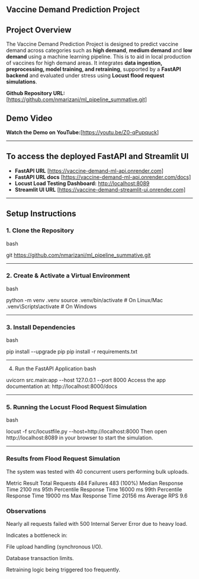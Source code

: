 ## Vaccine Demand Prediction Project

## Project Overview
The Vaccine Demand Prediction Project is designed to predict vaccine demand across categories such as **high demand**, **medium demand** and **low demand** using a machine learning pipeline. This is to aid in local production of vaccines for high demand areas. 
It integrates **data ingestion, preprocessing, model training, and retraining**, supported by a **FastAPI backend** and evaluated under stress using **Locust flood request simulations**.  

**Github Repository URL:** [https://github.com/nmarizani/ml_pipeline_summative.git]

## Demo Video
**Watch the Demo on YouTube:**[https://youtu.be/Z0-qPupquck]

---

## To access the deployed FastAPI and Streamlit UI
- **FastAPI URL** [https://vaccine-demand-ml-api.onrender.com] 
- **FastAPI URL docs** [https://vaccine-demand-ml-api.onrender.com/docs] 
- **Locust Load Testing Dashboard:** [http://localhost:8089](http://localhost:8089)
- **Streamlit UI URL** [https://vaccine-demand-streamlit-ui.onrender.com]

---

## Setup Instructions

### 1. Clone the Repository
bash

git https://github.com/nmarizani/ml_pipeline_summative.git

---

### 2. Create & Activate a Virtual Environment
bash

python -m venv .venv
source .venv/bin/activate   # On Linux/Mac
.venv\Scripts\activate      # On Windows

---

### 3. Install Dependencies
bash

pip install --upgrade pip
pip install -r requirements.txt

---

4. Run the FastAPI Application
bash

uvicorn src.main:app --host 127.0.0.1 --port 8000
Access the app documentation at: http://localhost:8000/docs

---

### 5. Running the Locust Flood Request Simulation
bash

locust -f src/locustfile.py --host=http://localhost:8000
Then open http://localhost:8089 in your browser to start the simulation.

---

### Results from Flood Request Simulation
The system was tested with 40 concurrent users performing bulk uploads.

Metric	Result
Total Requests	484
Failures	483 (100%)
Median Response Time	2100 ms
95th Percentile Response Time	16000 ms
99th Percentile Response Time	19000 ms
Max Response Time	20156 ms
Average RPS	9.6

### Observations
Nearly all requests failed with 500 Internal Server Error due to heavy load.

Indicates a bottleneck in:

File upload handling (synchronous I/O).

Database transaction limits.

Retraining logic being triggered too frequently.